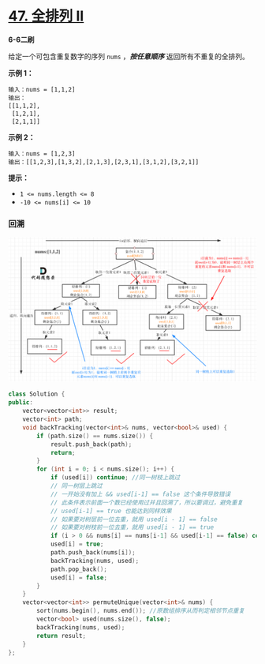 # [47. 全排列 II](https://leetcode-cn.com/problems/permutations-ii/)

**6-6二刷**

给定一个可包含重复数字的序列 `nums` ，***按任意顺序*** 返回所有不重复的全排列。

**示例 1：**

```
输入：nums = [1,1,2]
输出：
[[1,1,2],
 [1,2,1],
 [2,1,1]]
```

**示例 2：**

```
输入：nums = [1,2,3]
输出：[[1,2,3],[1,3,2],[2,1,3],[2,3,1],[3,1,2],[3,2,1]]
```

**提示：**

- `1 <= nums.length <= 8`
- `-10 <= nums[i] <= 10`

### 回溯

![img](../../Images/12.全排列II.assets/20201124201331223.png)

```c++
class Solution {
public:
    vector<vector<int>> result;
    vector<int> path;
    void backTracking(vector<int>& nums, vector<bool>& used) {
        if (path.size() == nums.size()) {
            result.push_back(path);
            return;
        }
        for (int i = 0; i < nums.size(); i++) {
            if (used[i]) continue; //同一树枝上跳过
            // 同一树层上跳过
            // 一开始没有加上 && used[i-1] == false 这个条件导致错误
            // 此条件表示前面一个数已经使用过并且回溯了，所以要调过，避免重复
            // used[i-1] == true 也能达到同样效果
            // 如果要对树层前一位去重，就用 used[i - 1] == false
            // 如果要对树枝前一位去重，就用 used[i - 1] == true
            if (i > 0 && nums[i] == nums[i-1] && used[i-1] == false) continue;
            used[i] = true;
            path.push_back(nums[i]);
            backTracking(nums, used);
            path.pop_back();
            used[i] = false;
        }
    }
    vector<vector<int>> permuteUnique(vector<int>& nums) {
        sort(nums.begin(), nums.end()); //原数组排序从而判定相邻节点重复
        vector<bool> used(nums.size(), false);
        backTracking(nums, used);
        return result;
    }
};
```


